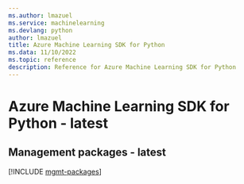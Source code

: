 ```yaml
---
ms.author: lmazuel
ms.service: machinelearning
ms.devlang: python
author: lmazuel
title: Azure Machine Learning SDK for Python
ms.data: 11/10/2022
ms.topic: reference
description: Reference for Azure Machine Learning SDK for Python
---
```

# Azure Machine Learning SDK for Python - latest

## Management packages - latest
[!INCLUDE [mgmt-packages](machine-learning-mgmt-index.md)]